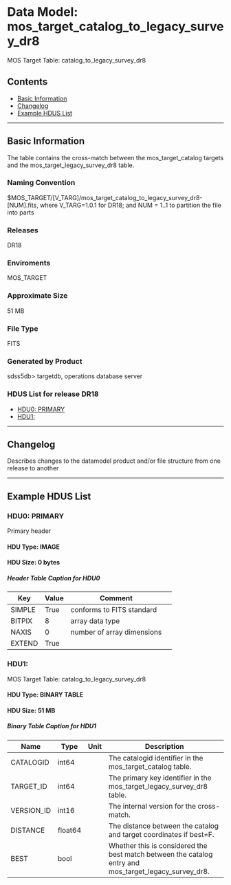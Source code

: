 # Data Model: mos_target_catalog_to_legacy_survey_dr8


MOS Target Table: catalog_to_legacy_survey_dr8


## Contents
- [Basic Information](#basic-information)
- [Changelog](#changelog)
- [Example HDUS List](#example-hdus-list)

---

## Basic Information
The table contains the cross-match between the mos_target_catalog targets and the mos_target_legacy_survey_dr8 table.

### Naming Convention
$MOS_TARGET/[V_TARG]/mos_target_catalog_to_legacy_survey_dr8-[NUM].fits, where V_TARG=1.0.1 for DR18; and NUM = 1..1 to partition the file into parts

### Releases
DR18

### Enviroments
MOS_TARGET

### Approximate Size
51 MB

### File Type
FITS

### Generated by Product
sdss5db> targetdb, operations database server

### HDUS List for release DR18
  - [HDU0: PRIMARY](#hdu0-primary)
  - [HDU1: ](#hdu1-)

---

## Changelog
Describes changes to the datamodel product and/or file structure from one release to another

---
## Example HDUS List

### HDU0: PRIMARY
Primary header

#### HDU Type: IMAGE
#### HDU Size:  0 bytes

##### Header Table Caption for HDU0
Key | Value | Comment | |
| --- | --- | --- | --- |
| SIMPLE | True | conforms to FITS standard |
| BITPIX | 8 | array data type |
| NAXIS | 0 | number of array dimensions |
| EXTEND | True |  |



### HDU1: 
MOS Target Table: catalog_to_legacy_survey_dr8

#### HDU Type: BINARY TABLE
#### HDU Size:  51 MB

##### Binary Table Caption for HDU1
Name | Type | Unit | Description |
| --- | --- | --- | --- |
 | CATALOGID | int64 |  | The catalogid identifier in the mos_target_catalog table. |
 | TARGET_ID | int64 |  | The primary key identifier in the mos_target_legacy_survey_dr8 table. |
 | VERSION_ID | int16 |  | The internal version for the cross-match. |
 | DISTANCE | float64 |  | The distance between the catalog and target coordinates if best=F. |
 | BEST | bool |  | Whether this is considered the best match between the catalog entry and mos_target_legacy_survey_dr8. |


